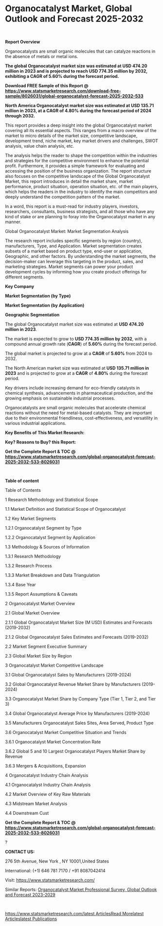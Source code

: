 <h1>Organocatalyst Market, Global Outlook and Forecast 2025-2032</h1><br/><p><span style="font-size:14px"><strong>Report Overview</strong></span></p>
 
 
 
 <p><span style="font-size:14px">Organocatalysts are small organic molecules that can catalyze reactions in the absence of metals or metal ions.</span></p>
 
 
 
 <p><span style="font-size:14px"><strong>The global Organocatalyst market size was estimated at USD 474.20 million in 2023 and is projected to reach USD 774.35 million by 2032, exhibiting a <strong>CAGR</strong> of 5.60% during the forecast period.</strong></span></p>
 
 
 
 <p><strong>Download FREE Sample of this Report @ <a href="https://www.statsmarketresearch.com/download-free-sample/8026031/global-organocatalyst-forecast-2025-2032-533">https://www.statsmarketresearch.com/download-free-sample/8026031/global-organocatalyst-forecast-2025-2032-533</a></strong></p>
 
 
 
 <p><span style="font-size:14px"><strong>North America Organocatalyst market size was estimated at USD 135.71 million in 2023, at a <strong>CAGR</strong> of 4.80% during the forecast period of 2024 through 2032.</strong></span></p>
 
 
 
 <p><span style="font-size:14px">This report provides a deep insight into the global Organocatalyst market covering all its essential aspects. This ranges from a macro overview of the market to micro details of the market size, competitive landscape, development trend, niche market, key market drivers and challenges, SWOT analysis, value chain analysis, etc.</span></p>
 
 
 
 <p><span style="font-size:14px">The analysis helps the reader to shape the competition within the industries and strategies for the competitive environment to enhance the potential profit. Furthermore, it provides a simple framework for evaluating and accessing the position of the business organization. The report structure also focuses on the competitive landscape of the Global Organocatalyst Market, this report introduces in detail the market share, market performance, product situation, operation situation, etc. of the main players, which helps the readers in the industry to identify the main competitors and deeply understand the competition pattern of the market.</span></p>
 
 
 
 <p><span style="font-size:14px">In a word, this report is a must-read for industry players, investors, researchers, consultants, business strategists, and all those who have any kind of stake or are planning to foray into the Organocatalyst market in any manner.</span></p>
 
 
 
 <p><span style="font-size:14px">Global Organocatalyst Market: Market Segmentation Analysis</span></p>
 
 
 
 <p><span style="font-size:14px">The research report includes specific segments by region (country), manufacturers, Type, and Application. Market segmentation creates subsets of a market based on product type, end-user or application, Geographic, and other factors. By understanding the market segments, the decision-maker can leverage this targeting in the product, sales, and marketing strategies. Market segments can power your product development cycles by informing how you create product offerings for different segments.</span></p>
 
 
 
 <p><strong><span style="font-size:14px">Key Company</span></strong></p>
 
 
 
 <p><span style="font-size:14px"><strong>Market Segmentation (by Type)</strong></span></p>
 
 
 
 <p><span style="font-size:14px"><strong>Market Segmentation (<strong>by Application</strong>)</strong></span></p>
 
 
 
 <p><span style="font-size:14px"><strong>Geographic Segmentation</strong></span></p>
 
 
 
 <p>The global Organocatalyst market size was estimated at <strong>USD 474.20 million in 2023</strong>.</p>
 
 
 
 <p>The market is expected to grow to <strong>USD 774.35 million by 2032</strong>, with a compound annual growth rate (<strong>CAGR</strong>) of <strong>5.60%</strong> during the forecast period.</p>
 
 
 
 <p>The global market is projected to grow at a <strong>CAGR</strong> of <strong>5.60%</strong> from 2024 to 2032.</p>
 
 
 
 <p>The North American market size was estimated at <strong>USD 135.71 million in 2023</strong> and is projected to grow at a <strong>CAGR</strong> of <strong>4.80%</strong> during the forecast period.</p>
 
 
 
 <p>Key drivers include increasing demand for eco-friendly catalysts in chemical synthesis, advancements in pharmaceutical production, and the growing emphasis on sustainable industrial processes.</p>
 
 
 
 <p>Organocatalysts are small organic molecules that accelerate chemical reactions without the need for metal-based catalysts. They are important due to their environmental friendliness, cost-effectiveness, and versatility in various industrial applications.</p>
 
 
 
 <p><strong style="font-size:14px">Key Benefits of This Market Research:</strong></p>
 
 
 
 <p><span style="font-size:14px"><strong>Key? <strong>Reasons to Buy</strong>? this Report:</strong></span></p>
 
 
 
 <div><b>Get the Complete Report & TOC @ <a href="https://www.statsmarketresearch.com/global-organocatalyst-forecast-2025-2032-533-8026031">https://www.statsmarketresearch.com/global-organocatalyst-forecast-2025-2032-533-8026031</a></b></div>
 
 
 
 <p><br />
 
 <b>Table of content</b></p>
 
 
 
 <p>Table of Contents<br />
 
 1 Research Methodology and Statistical Scope<br />
 
 1.1 Market Definition and Statistical Scope of Organocatalyst<br />
 
 1.2 Key Market Segments<br />
 
 1.2.1 Organocatalyst Segment by Type<br />
 
 1.2.2 Organocatalyst Segment by Application<br />
 
 1.3 Methodology & Sources of Information<br />
 
 1.3.1 Research Methodology<br />
 
 1.3.2 Research Process<br />
 
 1.3.3 Market Breakdown and Data Triangulation<br />
 
 1.3.4 Base Year<br />
 
 1.3.5 Report Assumptions & Caveats<br />
 
 2 Organocatalyst Market Overview<br />
 
 2.1 Global Market Overview<br />
 
 2.1.1 Global Organocatalyst Market Size (M USD) Estimates and Forecasts (2019-2032)<br />
 
 2.1.2 Global Organocatalyst Sales Estimates and Forecasts (2019-2032)<br />
 
 2.2 Market Segment Executive Summary<br />
 
 2.3 Global Market Size by Region<br />
 
 3 Organocatalyst Market Competitive Landscape<br />
 
 3.1 Global Organocatalyst Sales by Manufacturers (2019-2024)<br />
 
 3.2 Global Organocatalyst Revenue Market Share by Manufacturers (2019-2024)<br />
 
 3.3 Organocatalyst Market Share by Company Type (Tier 1, Tier 2, and Tier 3)<br />
 
 3.4 Global Organocatalyst Average Price by Manufacturers (2019-2024)<br />
 
 3.5 Manufacturers Organocatalyst Sales Sites, Area Served, Product Type<br />
 
 3.6 Organocatalyst Market Competitive Situation and Trends<br />
 
 3.6.1 Organocatalyst Market Concentration Rate<br />
 
 3.6.2 Global 5 and 10 Largest Organocatalyst Players Market Share by Revenue<br />
 
 3.6.3 Mergers & Acquisitions, Expansion<br />
 
 4 Organocatalyst Industry Chain Analysis<br />
 
 4.1 Organocatalyst Industry Chain Analysis<br />
 
 4.2 Market Overview of Key Raw Materials<br />
 
 4.3 Midstream Market Analysis<br />
 
 4.4 Downstream Cust</p>
 
 
 
 <div><b>Get the Complete Report & TOC @ <a href="https://www.statsmarketresearch.com/global-organocatalyst-forecast-2025-2032-533-8026031">https://www.statsmarketresearch.com/global-organocatalyst-forecast-2025-2032-533-8026031</a></b></div>
 
 
 
 <p>? </p>
 
 
 
 <p><b>CONTACT US:</b><br />
 
 276 5th Avenue, New York , NY 10001,United States<br />
 
 International: (+1) 646 781 7170 / +91 8087042414<br />
 
 Visit: <a href="https://www.statsmarketresearch.com/">https://www.statsmarketresearch.com/</a><br />
 
 Similar Reports: <a href="https://www.statsmarketresearch.com/global-organocatalyst-forecast-2025-2032-533-8026031">Organocatalyst Market Professional Survey, Global Outlook and Forecast 2023-2029</a><br />
 
 <br />
 
 <a href="https://gyeongbokgung.com">https://www.statsmarketresearch.com/</a><a href="https://hallyeomaritime.com">latest Articles</a><a href="https://jingwansa.com">Read More</a><a href="https://nguoiviet.jp/">latest Articles</a><a href="https://www.intelmarketresearch.com/">latest Publications</a></p>